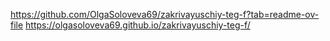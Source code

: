 https://github.com/OlgaSoloveva69/zakrivayuschiy-teg-f?tab=readme-ov-file
https://olgasoloveva69.github.io/zakrivayuschiy-teg-f/